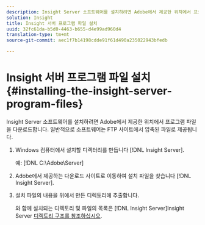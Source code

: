 ```yaml
---
description: Insight Server 소프트웨어를 설치하려면 Adobe에서 제공한 위치에서 프로그램 파일을 다운로드합니다. 일반적으로 소프트웨어는 FTP 사이트에서 압축된 파일로 제공됩니다.
solution: Insight
title: Insight 서버 프로그램 파일 설치
uuid: 32fc61da-b5d0-4463-b655-d4e99ad960d4
translation-type: tm+mt
source-git-commit: aec1f7b14198cdde91f61d490a235022943bfedb

---
```



# Insight 서버 프로그램 파일 설치{#installing-the-insight-server-program-files}

Insight Server 소프트웨어를 설치하려면 Adobe에서 제공한 위치에서 프로그램 파일을 다운로드합니다. 일반적으로 소프트웨어는 FTP 사이트에서 압축된 파일로 제공됩니다.

1. Windows 컴퓨터에서 설치할 디렉터리를 만듭니다 [!DNL Insight Server].

   예: [!DNL C:\Adobe\Server]

1. Adobe에서 제공하는 다운로드 사이트로 이동하여 설치 파일을 찾습니다 [!DNL Insight Server].
1. 설치 파일의 내용을 위에서 만든 디렉토리에 추출합니다.

   와 함께 설치되는 디렉토리 및 파일의 목록은 [!DNL Insight Server]Insight Server [디렉토리 구조를 참조하십시오](../../../../home/c-inst-svr/c-cfg-stgs-ref/c-ins-svr-dir-str.md#concept-5bcc8cf6d4d44fa6be43a97d23d1a20c).

